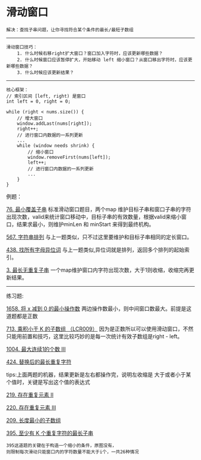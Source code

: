 # 滑动窗口
    解决：查找子串问题，让你寻找符合某个条件的最长/最短子数组
---
    滑动窗口技巧：
        1. 什么时候右移right扩大窗口？窗口加入字符时，应该更新哪些数据？
        2. 什么时候窗口应该暂停扩大，开始移动 left 缩小窗口？从窗口移出字符时，应该更新哪些数据？
        3. 什么时候应该更新结果？    
---
```
核心框架：
// 索引区间 [left, right) 是窗口
int left = 0, right = 0;

while (right < nums.size()) {
    // 增大窗口
    window.addLast(nums[right]);
    right++;
    // 进行窗口内数据的一系列更新
    ...
    while (window needs shrink) {
        // 缩小窗口
        window.removeFirst(nums[left]);
        left++;
        // 进行窗口内数据的一系列更新
        ...
    }
}
```
例题：

[76. 最小覆盖子串](https://leetcode.cn/problems/minimum-window-substring/description/) 标准滑动窗口题目，两个map 维护目标子串和窗口子串的字符出现次数，valid来统计窗口移动中，目标子串的有效数量，根据valid来缩小窗口，结果求最小，则维护minLen 和 minStart 来得到最终机构。

[567. 字符串排列](https://leetcode.cn/problems/permutation-in-string/description/) 与上一题类似，只不过这里要维护和目标子串相同的定长窗口。

[438. 找所有字母异位词](https://leetcode.cn/problems/find-all-anagrams-in-a-string/description/) 与上一题类似,异位词就是排列，返回多个排列的起始索引。

[3. 最长无重复子串](https://leetcode.cn/problems/longest-substring-without-repeating-characters/description/) 一个map维护窗口内字符出现次数，大于1则收缩，收缩完再更新结果。

---
练习题:

[1658. 将 x 减到 0 的最小操作数](https://leetcode.cn/problems/minimum-operations-to-reduce-x-to-zero/description/) 两边操作数最小，则中间窗口数最大。前提是这道题都是正数

[713. 乘积小于 K 的子数组 （LCR009）](https://leetcode.cn/problems/subarray-product-less-than-k/description/) 因为是正数所以可以使用滑动窗口，不然只能用前置和技巧，这里比较巧妙的是每一次统计有效子数组是right - left。

[1004. 最大连续1的个数 III](https://leetcode.cn/problems/max-consecutive-ones-iii/)

[424. 替换后的最长重复字符](https://leetcode.cn/problems/longest-repeating-character-replacement/description/)

tips:上面两题的机器，结果更新是左右都操作完，说明左收缩是
大于或者小于某个值时，关键是写出这个值的表达式

[219. 存在重复元素 II](https://leetcode.cn/problems/contains-duplicate-ii/description/)

[220. 存在重复元素 III](https://leetcode.cn/problems/contains-duplicate-iii/description/)

[209. 长度最小的子数组](https://leetcode.cn/problems/minimum-size-subarray-sum/description/)

[395. 至少有 K 个重复字符的最长子串](https://leetcode.cn/problems/longest-substring-with-at-least-k-repeating-characters/description/)

    395这道题的关键在于构造一个缩小的条件，原图没有，
    则限制每次滑动只能窗口内的字符数量不能大于i个，一共26种情况
    